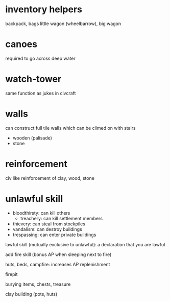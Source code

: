 # inventory helpers
backpack, bags
little wagon (wheelbarrow), big wagon

# canoes
required to go across deep water

# watch-tower
same function as jukes in civcraft

# walls
can construct full tile walls which can be climed on with stairs
  * wooden (palisade)
  * stone

# reinforcement
civ like reinforcement of clay, wood, stone

# unlawful skill
* bloodthirsty: can kill others
  * treachery: can kill settlement members
* thievery: can steal from stockpiles
* vandalism: can destroy buildings
* trespassing: can enter private buildings
    
lawful skill (mutually exclusive to unlawful): a declaration that you are lawful

add fire skill (bonus AP when sleeping next to fire)

huts, beds, campfire: increases AP replenishment

firepit

burying items, chests, treasure

clay building (pots, huts)
